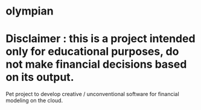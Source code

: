 # olympian

# Disclaimer : this is a project intended only for educational purposes, do not make financial decisions based on its output. 

Pet project to develop creative / unconventional software for financial modeling on the cloud. 
